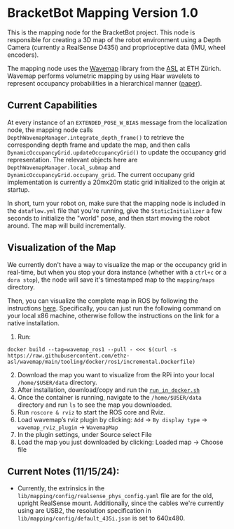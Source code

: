 # BracketBot Mapping Version 1.0

This is the mapping node for the BracketBot project. This node is responsible for creating a 3D map of the robot environment using a Depth Camera (currently a RealSense D435i) and proprioceptive data (IMU, wheel encoders).

The mapping node uses the [Wavemap](https://ethz-asl.github.io/wavemap/index.html#) library from the [ASL](https://asl.ethz.ch/) at ETH Zürich. Wavemap performs volumetric mapping by using Haar wavelets to represent occupancy probabilities in a hierarchical manner ([paper](https://www.roboticsproceedings.org/rss19/p065.pdf)).

## Current Capabilities
At every instance of an ``EXTENDED_POSE_W_BIAS`` message from the localization node, the mapping node calls ``DepthWavemapManager.integrate_depth_frame()`` to retrieve the corresponding depth frame and update the map, and then calls ``DynamicOccupancyGrid.updateOccupancyGrid()`` to update the occupancy grid representation. The relevant objects here are ``DepthWavemapManager.local_submap`` and ``DynamicOccupancyGrid.occupany_grid``. The current occupany grid implementation is currently a 20mx20m static grid initialized to the origin at startup.

In short, turn your robot on, make sure that the mapping node is included in the ``dataflow.yml`` file that you're running, give the ``StaticInitializer`` a few seconds to initialize the "world" pose, and then start moving the robot around. The map will build incrementally.

## Visualization of the Map

We currently don't have a way to visualize the map or the occupancy grid in real-time, but when you stop your dora instance (whether with a ``ctrl+c`` or a ``dora stop``), the node will save it's timestamped map to the ``mapping/maps`` directory.

Then, you can visualize the complete map in ROS by following the instructions [here](https://ethz-asl.github.io/wavemap/pages/installation/ros1.html#installation-ros1-docker).
Specifically, you can just run the following command on your local x86 machine, otherwise follow the instructions on the link for a native installation.
1. Run:
```
docker build --tag=wavemap_ros1 --pull - <<< $(curl -s https://raw.githubusercontent.com/ethz-asl/wavemap/main/tooling/docker/ros1/incremental.Dockerfile)
```
2. Download the map you want to visualize from the RPi into your local ``/home/$USER/data`` directory.
3. After installation, download/copy and run the [``run_in_docker.sh``](https://github.com/ethz-asl/wavemap/blob/d0d64d8cc5b3b6193a5af7d3496cfbe8d44a5303/tooling/scripts/run_in_docker.sh)
4. Once the container is running, navigate to the ``/home/$USER/data`` directory and run ``ls`` to see the map you downloaded.
5. Run ``roscore & rviz`` to start the ROS core and Rviz.
6. Load wavemap’s rviz plugin by clicking: ``Add`` → ``By display type`` → ``wavemap_rviz_plugin`` → ``WavemapMap``
7. In the plugin settings, under Source select File
8. Load the map you just downloaded by clicking: Loaded map → Choose file

## Current Notes (11/15/24):
- Currently, the extrinsics in the ``lib/mapping/config/realsense_phys_config.yaml`` file are for the old, upright RealSense mount. Additionally, since the cables we're currently using are USB2, the resolution specification in ``lib/mapping/config/default_435i.json`` is set to 640x480.